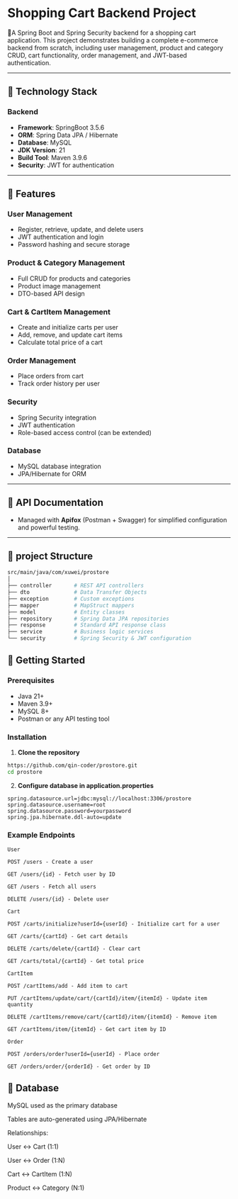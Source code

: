 # Shopping Cart Backend Project

🍔A Spring Boot and Spring Security backend for a shopping cart application. This project demonstrates building a complete e-commerce backend from scratch, including user management, product and category CRUD, cart functionality, order management, and JWT-based authentication.

---

## 🌟 Technology Stack

### Backend
- **Framework**: SpringBoot 3.5.6
- **ORM**: Spring Data JPA / Hibernate
- **Database**: MySQL  
- **JDK Version**: 21 
- **Build Tool**: Maven 3.9.6
- **Security**: JWT for authentication

---

## 📌 Features

### User Management
- Register, retrieve, update, and delete users
- JWT authentication and login
- Password hashing and secure storage

### Product & Category Management
- Full CRUD for products and categories
- Product image management
- DTO-based API design

### Cart & CartItem Management
- Create and initialize carts per user
- Add, remove, and update cart items
- Calculate total price of a cart

### Order Management
- Place orders from cart
- Track order history per user

### Security
- Spring Security integration
- JWT authentication
- Role-based access control (can be extended)

### Database
- MySQL database integration
- JPA/Hibernate for ORM

---

## 📝 API Documentation
- Managed with **Apifox** (Postman + Swagger) for simplified configuration and powerful testing.

---




## 📁 project Structure

```bash
src/main/java/com/xuwei/prostore
│
├── controller       # REST API controllers
├── dto              # Data Transfer Objects
├── exception        # Custom exceptions
├── mapper           # MapStruct mappers
├── model            # Entity classes
├── repository       # Spring Data JPA repositories
├── response         # Standard API response class
├── service          # Business logic services
└── security         # Spring Security & JWT configuration

```

## 🚀 Getting Started

### Prerequisites
- Java 21+
- Maven 3.9+
- MySQL 8+
- Postman or any API testing tool

### Installation
1. **Clone the repository**
```bash
https://github.com/qin-coder/prostore.git
cd prostore
```
2. **Configure database in application.properties**
```
spring.datasource.url=jdbc:mysql://localhost:3306/prostore
spring.datasource.username=root
spring.datasource.password=yourpassword
spring.jpa.hibernate.ddl-auto=update
```

### Example Endpoints
```
User

POST /users - Create a user

GET /users/{id} - Fetch user by ID

GET /users - Fetch all users

DELETE /users/{id} - Delete user

Cart

POST /carts/initialize?userId={userId} - Initialize cart for a user

GET /carts/{cartId} - Get cart details

DELETE /carts/delete/{cartId} - Clear cart

GET /carts/total/{cartId} - Get total price

CartItem

POST /cartItems/add - Add item to cart

PUT /cartItems/update/cart/{cartId}/item/{itemId} - Update item quantity

DELETE /cartItems/remove/cart/{cartId}/item/{itemId} - Remove item

GET /cartItems/item/{itemId} - Get cart item by ID

Order

POST /orders/order?userId={userId} - Place order

GET /orders/order/{orderId} - Get order by ID
```

## 💾 Database

MySQL used as the primary database

Tables are auto-generated using JPA/Hibernate

Relationships:

User ↔ Cart (1:1)

User ↔ Order (1:N)

Cart ↔ CartItem (1:N)

Product ↔ Category (N:1)

